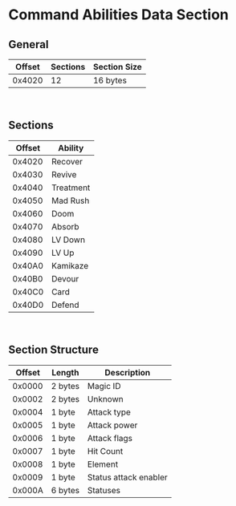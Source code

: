 # Command Abilities Data Section
## General
| Offset        | Sections | Section Size |
| ------------- | ---------| -------------|
| 0x4020        | 12       | 16 bytes     |
<br/>

## Sections
| Offset        | Ability     |
| ------------- | ----------- |
| 0x4020        | Recover     |
| 0x4030        | Revive      |
| 0x4040        | Treatment   |
| 0x4050        | Mad Rush    |
| 0x4060        | Doom        |
| 0x4070        | Absorb      |
| 0x4080        | LV Down     |
| 0x4090        | LV Up       |
| 0x40A0        | Kamikaze    |
| 0x40B0        | Devour      |
| 0x40C0        | Card        |
| 0x40D0        | Defend      |
<br/>

## Section Structure
| Offset        | Length        | Description                         |
| ------------- | --------------| ----------------------------------- |
| 0x0000        | 2 bytes       | Magic ID                            |
| 0x0002        | 2 bytes       | Unknown                             |
| 0x0004        | 1 byte        | Attack type                         |
| 0x0005        | 1 byte        | Attack power                        |
| 0x0006        | 1 byte        | Attack flags                        |
| 0x0007        | 1 byte        | Hit Count                           |
| 0x0008        | 1 byte        | Element                             |
| 0x0009        | 1 byte        | Status attack enabler               |
| 0x000A        | 6 bytes       | Statuses                            |